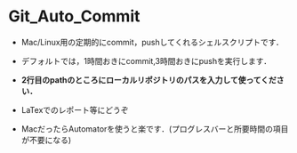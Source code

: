 # Git_Auto_Commit

- Mac/Linux用の定期的にcommit，pushしてくれるシェルスクリプトです．

- デフォルトでは，1時間おきにcommit,3時間おきにpushを実行します．

- **2行目のpathのところにローカルリポジトリのパスを入力して使ってください．**

- LaTexでのレポート等にどうぞ

- MacだったらAutomatorを使うと楽です．(プログレスバーと所要時間の項目が不要になる)
